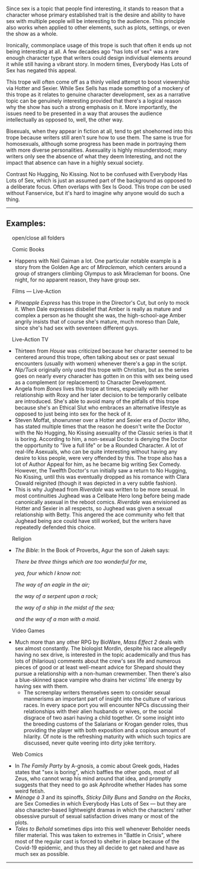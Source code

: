 Since sex is a topic that people find interesting, it stands to reason that a character whose primary established trait is the desire and ability to have sex with multiple people will be interesting to the audience. This principle also works when applied to other elements, such as plots, settings, or even the show as a whole.

Ironically, commonplace usage of this trope is such that often it ends up not being interesting at all. A few decades ago "has lots of sex" was a rare enough character type that writers could design individual elements around it while still having a vibrant story. In modern times, Everybody Has Lots of Sex has negated this appeal.

This trope will often come off as a thinly veiled attempt to boost viewership via Hotter and Sexier. While Sex Sells has made something of a mockery of this trope as it relates to genuine character development, sex as a narrative topic can be genuinely interesting provided that there's a logical reason why the show has such a strong emphasis on it. More importantly, the issues need to be presented in a way that arouses the audience intellectually as opposed to, well, the other way.

Bisexuals, when they appear in fiction at all, tend to get shoehorned into this trope because writers still aren't sure how to use them. The same is true for homosexuals, although some progress has been made in portraying them with more diverse personalities. Asexuality is highly misunderstood; many writers only see the absence of what they deem Interesting, and not the impact that absence can have in a highly sexual society.

Contrast No Hugging, No Kissing. Not to be confused with Everybody Has Lots of Sex, which is just an assumed part of the background as opposed to a deliberate focus. Often overlaps with Sex Is Good. This trope _can_ be used without Fanservice, but it's hard to imagine why anyone would do such a thing.

___

## Examples:

    open/close all folders 

    Comic Books 

-   Happens with Neil Gaiman a lot. One particular notable example is a story from the Golden Age arc of _Miracleman_, which centers around a group of strangers climbing Olympus to ask Miracleman for boons. One night, for no apparent reason, they have group sex.

    Films — Live-Action 

-   _Pineapple Express_ has this trope in the Director's Cut, but only to mock it. When Dale expresses disbelief that Amber is really as mature and complex a person as he thought she was, the high-school-age Amber angrily insists that of course she's mature, much moreso than Dale, since she's had sex with seventeen different guys.

    Live-Action TV 

-   Thirteen from _House_ was criticized because her character seemed to be centered around this trope, often talking about sex or past sexual encounters (usually with women) whenever there's a gap in the script.
-   _Nip/Tuck_ originally only used this trope with Christian, but as the series goes on nearly every character has gotten in on this with sex being used as a complement (or replacement) to Character Development.
-   Angela from _Bones_ lives this trope at times, especially with her relationship with Roxy and her later decision to be temporarily celibate are introduced. She's able to avoid many of the pitfalls of this trope because she's an Ethical Slut who embraces an alternative lifestyle as opposed to just being into sex for the heck of it.
-   Steven Moffat, showrunner over a Hotter and Sexier era of _Doctor Who_, has stated multiple times that the reason he doesn't write the Doctor with the No Hugging, No Kissing asexuality of the Classic series is that it is boring. According to him, a non-sexual Doctor is denying the Doctor the opportunity to "live a full life" or be a Rounded Character. A lot of real-life Asexuals, who can be quite interesting without having any desire to kiss people, were very offended by this. The trope also has a lot of Author Appeal for him, as he became big writing Sex Comedy. However, the Twelfth Doctor's run initially saw a return to No Hugging, No Kissing, until this was eventually dropped as his romance with Clara Oswald reignited (though it was depicted in a very subtle fashion).
-   This is why Jughead from _Riverdale_ was written to be more sexual. In most continuities Jughead was a Celibate Hero long before being made canonically asexual in the reboot comics. _Riverdale_ was envisioned as Hotter and Sexier in all respects, so Jughead was given a sexual relationship with Betty. This angered the ace community who felt that Jughead being ace could have still worked, but the writers have repeatedly defended this choice.

    Religion 

-   _The Bible_: In the Book of Proverbs, Agur the son of Jakeh says:
    
    _There be three things which are too wonderful for me,_
    
    _yea, four which I know not:_
    
    _The way of an eagle in the air;_
    
    _the way of a serpent upon a rock;_
    
    _the way of a ship in the midst of the sea;_
    
    _and the way of a man with a maid._
    

    Video Games 

-   Much more than any other RPG by BioWare, _Mass Effect 2_ deals with sex almost constantly. The biologist Mordin, despite his race allegedly having no sex drive, is interested in the topic academically and thus has lots of (hilarious) comments about the crew's sex life and numerous pieces of good or at least well-meant advice for Shepard should they pursue a relationship with a non-human crewmember. Then there's also a blue-skinned space vampire who drains her victims' life energy by having sex with them.
    -   The screenplay writers themselves seem to consider sexual mannerisms an important part of insight into the culture of various races. In every space port you will encounter NPCs discussing their relationships with their alien husbands or wives, or the social disgrace of two asari having a child together. Or some insight into the breeding customs of the Salarians or Krogan gender roles, thus providing the player with both exposition and a copious amount of hilarity. Of note is the refreshing maturity with which such topics are discussed, never quite veering into dirty joke territory.

    Web Comics 

-   In _The Family Party_ by A-gnosis, a comic about Greek gods, Hades states that "sex is boring", which baffles the other gods, most of all Zeus, who cannot wrap his mind around that idea, and promptly suggests that they need to go ask Aphrodite whether Hades has some weird fetish.
-   _Ménage à 3_ and its spinoffs, _Sticky Dilly Buns_ and _Sandra on the Rocks_, are Sex Comedies in which Everybody Has Lots of Sex — but they are also character-based lightweight dramas in which the characters’ rather obsessive pursuit of sexual satisfaction drives many or most of the plots.
-   _Tales to Behold_ sometimes dips into this well whenever Beholder needs filler material. This was taken to extremes in "Battle in Crisis", where most of the regular cast is forced to shelter in place because of the Covid-19 epidemic, and thus they all decide to get naked and have as much sex as possible.

___
